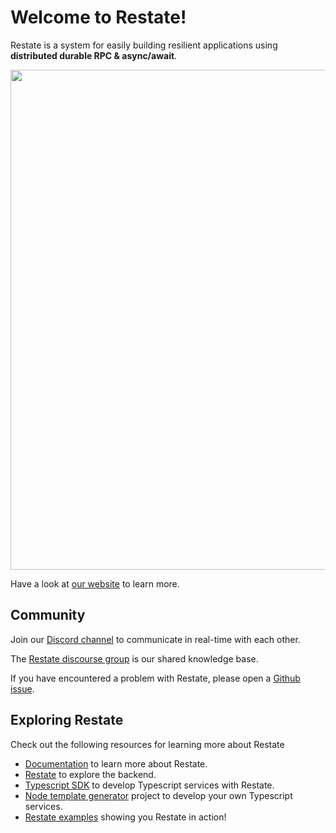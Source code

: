 # Welcome to Restate!

Restate is a system for easily building resilient applications using **distributed durable RPC & async/await**.

<img src="https://www.restate.dev/intro_diagram.jpg" width="800">

Have a look at [our website](https://restate.dev) to learn more.

## Community

Join our [Discord channel](https://discord.gg/skW3AZ6uGd) to communicate in real-time with each other.

The [Restate discourse group](https://restate.discourse.group/) is our shared knowledge base.

If you have encountered a problem with Restate, please open a [Github issue](https://github.com/restatedev/restate/issues).

## Exploring Restate

Check out the following resources for learning more about Restate

* [Documentation](https://docs.restate.dev) to learn more about Restate.
* [Restate](https://github.com/restatedev/restate) to explore the backend.
* [Typescript SDK](https://github.com/restatedev/sdk-typescript) to develop Typescript services with Restate.
* [Node template generator](https://github.com/restatedev/node-template-generator) project to develop your own Typescript services.
* [Restate examples](https://github.com/restatedev/examples) showing you Restate in action!
